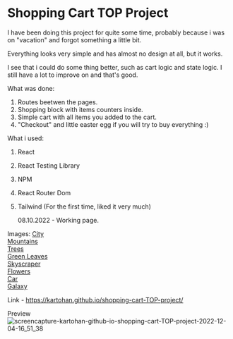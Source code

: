 # Shopping Cart TOP Project

I have been doing this project for quite some time, probably because i was on "vacation" and forgot something a little bit.

Everything looks very simple and has almost no design at all, but it works.

I see that i could do some thing better, such as cart logic and state logic. I still have a lot to improve on and that's good.

What was done:

1. Routes beetwen the pages.
2. Shopping block with items counters inside.
3. Simple cart with all items you added to the cart.
4. "Checkout" and little easter egg if you will try to buy everything :)

What i used:

1. React
2. React Testing Library
3. NPM
4. React Router Dom
5. Tailwind (For the first time, liked it very much)

   08.10.2022 - Working page.

Images:
[City](https://www.pexels.com/photo/city-skyline-across-body-of-water-during-night-time-3586966/)<br/>
[Mountains](https://www.pexels.com/photo/brown-mountains-2559941/)<br/>
[Trees](https://www.pexels.com/photo/silhouette-of-palm-trees-near-shoreline-461940/)<br/>
[Green Leaves](https://www.pexels.com/photo/green-leaves-1072179/)<br/>
[Skyscraper](https://www.pexels.com/photo/view-of-cityscape-325185/)<br/>
[Flowers](https://www.pexels.com/photo/close-up-photography-of-pink-flowers-1408221/)<br/>
[Car](https://www.pexels.com/photo/white-sports-coupe-733745/)<br/>
[Galaxy](https://www.pexels.com/photo/gray-and-black-galaxy-wallpaper-2150/)<br/>

Link - https://kartohan.github.io/shopping-cart-TOP-project/

Preview
![screencapture-kartohan-github-io-shopping-cart-TOP-project-2022-12-04-16_51_38](https://user-images.githubusercontent.com/99285514/205497649-ab46392e-7138-497a-a415-244d574e223d.png)
